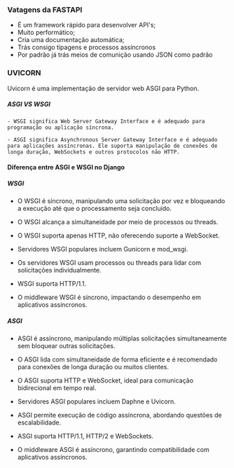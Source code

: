 ### Vatagens da FASTAPI
- É um framework rápido para desenvolver API's;
- Muito performático;
- Cria uma documentação automática;
- Trás consigo tipagens e processos assíncronos
- Por padrão já trás meios de comunição usando JSON como padrão

### UVICORN

Uvicorn é uma implementação de servidor web ASGI para Python.

  #####  ASGI VS WSGI

    - WSGI significa Web Server Gateway Interface e é adequado para programação ou aplicação síncrona.

    - ASGI significa Asynchronous Server Gateway Interface e é adequado para aplicações assíncronas. Ele suporta manipulação de conexões de longa duração, WebSockets e outros protocolos não HTTP. 

  #### Diferença entre ASGI e WSGI no Django

  ##### WSGI
  - O WSGI é síncrono, manipulando uma solicitação por vez e bloqueando a execução até que o processamento seja concluído.

  - O WSGI alcança a simultaneidade por meio de processos ou threads.

  - O WSGI suporta apenas HTTP, não oferecendo suporte a WebSocket.

  - Servidores WSGI populares incluem Gunicorn e mod_wsgi.

  - Os servidores WSGI usam processos ou threads para lidar com solicitações individualmente.

  - WSGI suporta HTTP/1.1.

  - O middleware WSGI é síncrono, impactando o desempenho em aplicativos assíncronos.

  ##### ASGI
  - ASGI é assíncrono, manipulando múltiplas solicitações simultaneamente sem bloquear outras solicitações.

  - O ASGI lida com simultaneidade de forma eficiente e é recomendado para conexões de longa duração ou muitos clientes.

  - O ASGI suporta HTTP e WebSocket, ideal para comunicação bidirecional em tempo real.

  - Servidores ASGI populares incluem Daphne e Uvicorn.

  - ASGI permite execução de código assíncrona, abordando questões de escalabilidade.

  - ASGI suporta HTTP/1.1, HTTP/2 e WebSockets.

  - O middleware ASGI é assíncrono, garantindo compatibilidade com aplicativos assíncronos.